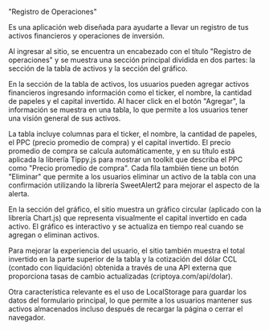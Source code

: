 "Registro de Operaciones" 

Es una aplicación web diseñada para ayudarte a llevar un registro de tus activos financieros y operaciones de inversión. 

Al ingresar al sitio, se encuentra un encabezado con el título "Registro de operaciones" y se muestra una sección principal dividida en dos partes: la sección de la tabla de activos y la sección del gráfico.

En la sección de la tabla de activos, los usuarios pueden agregar activos financieros ingresando información como el ticker, el nombre, la cantidad de papeles y el capital invertido. Al hacer click en el botón "Agregar", la información se muestra en una tabla, lo que permite a los usuarios tener una visión general de sus activos.

La tabla incluye columnas para el ticker, el nombre, la cantidad de papeles, el PPC (precio promedio de compra) y el capital invertido. El precio promedio de compra se calcula automáticamente, y en su título está aplicada la librería Tippy.js para mostrar un toolkit que describa el PPC como "Precio promedio de compra". Cada fila también tiene un botón "Eliminar" que permite a los usuarios eliminar un activo de la tabla con una confirmación utilizando la librería SweetAlert2 para mejorar el aspecto de la alerta.

En la sección del gráfico, el sitio muestra un gráfico circular (aplicado con la librería Chart.js) que representa visualmente el capital invertido en cada activo. El gráfico es interactivo y se actualiza en tiempo real cuando se agregan o eliminan activos.

Para mejorar la experiencia del usuario, el sitio también muestra el total invertido en la parte superior de la tabla y la cotización del dólar CCL (contado con liquidación) obtenida a través de una API externa que proporciona tasas de cambio actualizadas (criptoya.com/api/dolar).


Otra característica relevante es el uso de LocalStorage para guardar los datos del formulario principal, lo que permite a los usuarios mantener sus activos almacenados incluso después de recargar la página o cerrar el navegador.
